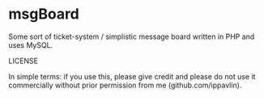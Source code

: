 msgBoard
========

Some sort of ticket-system / simplistic message board written in PHP and uses MySQL.

LICENSE

In simple terms: if you use this, please give credit and please do not use it commercially
without prior permission from me (github.com/ippavlin).